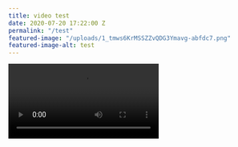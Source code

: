 ```yaml
---
title: video test
date: 2020-07-20 17:22:00 Z
permalink: "/test"
featured-image: "/uploads/1_tmws6KrMSSZZvQDG3Ymavg-abfdc7.png"
featured-image-alt: test
---
```


![hero-comp.mp4](/uploads/hero-comp.mp4)